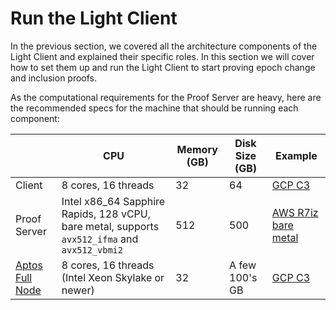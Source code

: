 # Run the Light Client

In the previous section, we covered all the architecture components of the Light Client and explained their specific
roles. In this section we will cover how to set them up and run the Light Client to start proving epoch change and
inclusion proofs.

As the computational requirements for the Proof Server are heavy, here are the recommended specs for the machine that
should be running each component:

|                                                                       | CPU                                                                                           | Memory (GB) | Disk Size (GB) | Example                                                                  |
|-----------------------------------------------------------------------|-----------------------------------------------------------------------------------------------|-------------|----------------|--------------------------------------------------------------------------|
| Client                                                                | 8 cores, 16 threads                                                                           | 32          | 64             | [GCP C3](https://cloud.google.com/compute/docs/general-purpose-machines) |
| Proof Server                                                          | Intel x86_64 Sapphire Rapids, 128 vCPU, bare metal, supports `avx512_ifma` and `avx512_vbmi2` | 512         | 500            | [AWS R7iz bare metal](https://aws.amazon.com/ec2/instance-types/r7iz/)   |
| [Aptos Full Node](https://aptos.dev/nodes/full-node/pfn-requirements) | 8 cores, 16 threads (Intel Xeon Skylake or newer)                                             | 32          | A few 100's GB | [GCP C3](https://cloud.google.com/compute/docs/general-purpose-machines) |